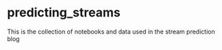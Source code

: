 # predicting_streams
This is the collection of notebooks and data used in the stream  prediction blog
